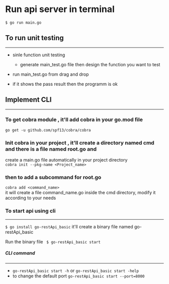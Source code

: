 # Run api server in terminal
```$ go run main.go```
## To run unit testing
___
   * sinle function unit testing
        * generate main_test.go file then design the function you want to test
    
   * run main_test.go from drag and drop
   * if it shows the pass result then the programm is ok




## Implement CLI
___
### To get cobra module , it'll add cobra in your go.mod file

```go get -u github.com/spf13/cobra/cobra```
### Init cobra in your project , it'll create a directory named cmd and there is a file named root.go and<br>
create a main.go file automatically in your project directory</br>
```cobra init --pkg-name <Project_name>```

### then to add a subcommand for root.go
```cobra add <command_name>```</br>
it will create a file command_name.go inside the cmd directory, modify it according to your needs


### To start api using cli
___
```$ go install go-restApi_basic```
it'll create a binary file named go-restApi_basic</br>

Run the binary file ``` $ go-restApi_basic start```
##### CLI command
___
* ```go-restApi_basic start -h``` or ```go-restApi_basic start -help```
* to change the default port  ```go-restApi_basic start --port=8000```
